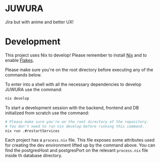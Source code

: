 # JUWURA
Jira but with anime and better UX!

# Development

This project uses Nix to develop! Please remember to install [Nix](https://nixos.org/) and to enable [Flakes](https://nixos.wiki/wiki/Flakes).

Please make sure you're on the root directory before executing any of the commands below.

To enter into a shell with all the necessary dependencies to develop JUWURA use the command:

```bash
nix develop
```

To start a development session with the backend, frontend and DB initialized from scratch use the command:

```bash
# Please make sure you're on the root directory of the repository.
# You don't need to run nix develop before running this command.
nix run .#restartServices
```

Each project has a `process.nix` file. This file exposes some attributes used for creating the dev environment lifted up by the command above.
You can find the postgresHost and postgresPort on the relevant `process.nix` file inside th database directory.
